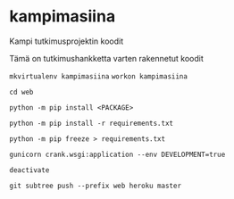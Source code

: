 # kampimasiina
Kampi tutkimusprojektin koodit

Tämä on tutkimushankketta varten rakennetut koodit

`mkvirtualenv kampimasiina`
`workon kampimasiina`

`cd web`

`python -m pip install <PACKAGE>`

`python -m pip install -r requirements.txt`

`python -m pip freeze > requirements.txt`

`gunicorn crank.wsgi:application --env DEVELOPMENT=true`

`deactivate`

`git subtree push --prefix web heroku master`
